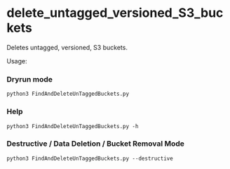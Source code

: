 # delete_untagged_versioned_S3_buckets
Deletes untagged, versioned, S3 buckets.


Usage:

  ### Dryrun mode

  `python3 FindAndDeleteUnTaggedBuckets.py`
  
  ### Help
  
  `python3 FindAndDeleteUnTaggedBuckets.py -h`
  
  ### Destructive / Data Deletion / Bucket Removal Mode
  
  `python3 FindAndDeleteUnTaggedBuckets.py --destructive`
